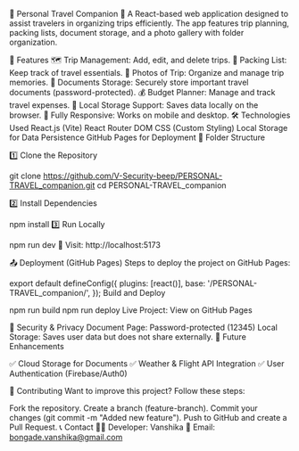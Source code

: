 📌 Personal Travel Companion
🚀 A React-based web application designed to assist travelers in organizing trips efficiently. The app features trip planning, packing lists, document storage, and a photo gallery with folder organization.


📖 Features
🗺️ Trip Management: Add, edit, and delete trips.
🎒 Packing List: Keep track of travel essentials.
📸 Photos of Trip: Organize and manage trip memories.
📂 Documents Storage: Securely store important travel documents (password-protected).
💰 Budget Planner: Manage and track travel expenses.
🔄 Local Storage Support: Saves data locally on the browser.
📱 Fully Responsive: Works on mobile and desktop.
🛠️ Technologies Used
React.js (Vite)
React Router DOM
CSS (Custom Styling)
Local Storage for Data Persistence
GitHub Pages for Deployment
📂 Folder Structure



1️⃣ Clone the Repository


git clone https://github.com/V-Security-beep/PERSONAL-TRAVEL_companion.git
cd PERSONAL-TRAVEL_companion

2️⃣ Install Dependencies


npm install
3️⃣ Run Locally


npm run dev
🔗 Visit: http://localhost:5173

📤 Deployment (GitHub Pages)
Steps to deploy the project on GitHub Pages:



export default defineConfig({
  plugins: [react()],
  base: '/PERSONAL-TRAVEL_companion/', 
});
Build and Deploy

npm run build
npm run deploy
 Live Project: View on GitHub Pages

🔐 Security & Privacy
Document Page: Password-protected (12345)
Local Storage: Saves user data but does not share externally.
🚀 Future Enhancements

✅ Cloud Storage for Documents
✅ Weather & Flight API Integration
✅ User Authentication (Firebase/Auth0)

📩 Contributing
Want to improve this project? Follow these steps:

Fork the repository.
Create a branch (feature-branch).
Commit your changes (git commit -m "Added new feature").
Push to GitHub and create a Pull Request.
📞 Contact
👩‍💻 Developer: Vanshika
📧 Email: bongade.vanshika@gmail.com


